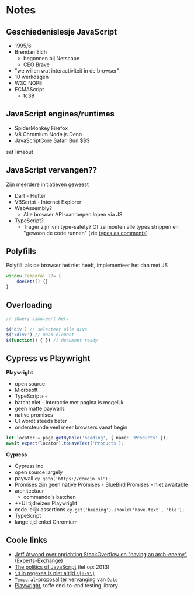 # Notes

## Geschiedenislesje JavaScript

- 1995/6
- Brendan Eich
  - begonnen bij Netscape
  - CEO Brave
- "we willen wat interactiviteit in de browser"
- 10 werkdagen
- W3C NOPE
- ECMAScript
  - tc39


## JavaScript engines/runtimes

- SpiderMonkey  Firefox
- V8   Chromium  Node.js Deno
- JavaScriptCore   Safari Bun $$$

setTimeout

## JavaScript vervangen??

Zijn meerdere initiatieven geweest

- Dart - Flutter
- VBScript - Internet Explorer
- WebAssembly?
  - Alle browser API-aanroepen lopen via JS
- TypeScript?
  - Trager zijn ivm type-safety? Of ze moeten alle types strippen en "gewoon de code runnen" (zie [types as comments](https://tc39.es/proposal-type-annotations/))

## Polyfills

Polyfill: als de browser het niet heeft, implementeer het dan met JS

```js
window.Temporal ??= {
	doeIets() {}
}
```

## Overloading

```js
// jQuery simuleert het:

$('div') // selecteer alle divs
$('<div>') // maak element
$(function() { }) // document ready
```

## Cypress vs Playwright

**Playwright**

- open source
- Microsoft
- TypeScript++
- batcht niet - interactie met pagina is mogelijk
- geen maffe paywalls
- native promises
- UI wordt steeds beter
- ondersteunde veel meer browsers vanaf begin

```ts
let locator = page.getByRole('heading', { name: 'Products' });
await expect(locator).toHaveText('Products');
```

**Cypress**

- Cypress inc
- open source largely
- paywall  `cy.goto('https://domein.nl');`
- Promises zijn geen native Promises - BlueBird Promises - niet awaitable
- architectuur
  - commando's batchen
- ++UI  tijdreizen   Playwright
- code lelijk  assertions   `cy.get('heading').should('have.text', 'bla');`
- TypeScript
- lange tijd enkel Chromium

## Coole links

- [Jeff Atwood over oprichting StackOverflow en "having an arch-enemy" (Experts-Exchange)](https://blog.codinghorror.com/whos-your-arch-enemy/)
- [The politics of JavaScript](https://speakerdeck.com/anguscroll/the-politics-of-javascript) (let op: 2013)
- [`\d` in regexes is niet altijd `\[0-9\]`](https://stackoverflow.com/a/6479605/888093)
- [`Temporal`-proposal](https://github.com/tc39/proposal-temporal) ter vervanging van `Date`
- [Playwright](https://playwright.dev/docs/writing-tests), toffe end-to-end testing library
